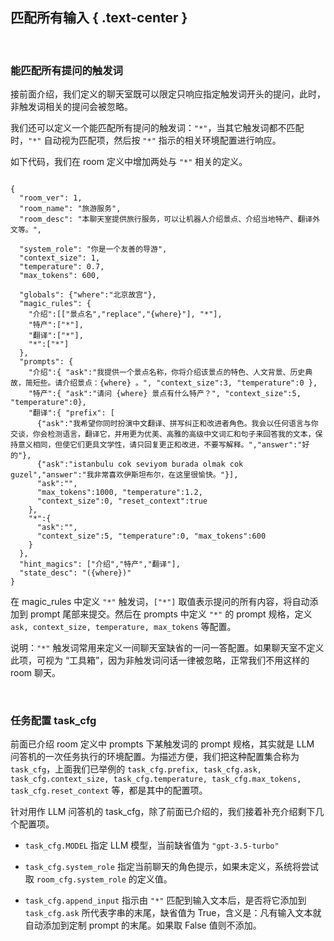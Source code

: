 匹配所有输入 { .text-center }
----------

&nbsp;

### 能匹配所有提问的触发词

接前面介绍，我们定义的聊天室既可以限定只响应指定触发词开头的提问，此时，非触发词相关的提问会被忽略。

我们还可以定义一个能匹配所有提问的触发词：`"*"`，当其它触发词都不匹配时，`"*"` 自动视为匹配项，然后按 `"*"` 指示的相关环境配置进行响应。

如下代码，我们在 room 定义中增加两处与 `"*"` 相关的定义。

<pre><code class="tmy-room">
{
  "room_ver": 1,
  "room_name": "旅游服务",
  "room_desc": "本聊天室提供旅行服务，可以让机器人介绍景点、介绍当地特产、翻译外文等。",
  
  "system_role": "你是一个友善的导游",
  "context_size": 1,
  "temperature": 0.7,
  "max_tokens": 600,
  
  "globals": {"where":"北京故宫"},
  "magic_rules": {
    "介绍":[["景点名","replace","{where}"], "*"],
    "特产":["*"],
    "翻译":["*"],
    "*":["*"]
  },
  "prompts": {
    "介绍":{ "ask":"我提供一个景点名称，你将介绍该景点的特色、人文背景、历史典故，简短些。请介绍景点：{where} 。", "context_size":3, "temperature":0 },
    "特产":{ "ask":"请问 {where} 景点有什么特产？", "context_size":5, "temperature":0},
    "翻译":{ "prefix": [
      {"ask":"我希望你同时扮演中文翻译、拼写纠正和改进者角色。我会以任何语言与你交谈，你会检测语言，翻译它，并用更为优美、高雅的高级中文词汇和句子来回答我的文本，保持意义相同，但使它们更具文学性，请只回复更正和改进，不要写解释。","answer":"好的"}, 
      {"ask":"istanbulu cok seviyom burada olmak cok guzel","answer":"我非常喜欢伊斯坦布尔，在这里很愉快。"}],
      "ask":"",
      "max_tokens":1000, "temperature":1.2,
      "context_size":0, "reset_context":true
    },
    "*":{
      "ask":"",
      "context_size":5, "temperature":0, "max_tokens":600
    }
  },
  "hint_magics": ["介绍","特产","翻译"],
  "state_desc": "({where})"
}
</code></pre>

在 magic_rules 中定义 `"*"` 触发词，`["*"]` 取值表示提问的所有内容，将自动添加到 prompt 尾部来提交。然后在 prompts 中定义 `"*"` 的 prompt 规格，定义 `ask, context_size, temperature, max_tokens` 等配置。

说明：`"*"` 触发词常用来定义一间聊天室缺省的一问一答配置。如果聊天室不定义此项，可视为 “工具箱”，因为非触发词问话一律被忽略，正常我们不用这样的 room 聊天。

&nbsp;

### 任务配置 task_cfg

前面已介绍 room 定义中 prompts 下某触发词的 prompt 规格，其实就是 LLM 问答机的一次任务执行的环境配置。为描述方便，我们把这种配置集合称为 `task_cfg`，上面我们已举例的 `task_cfg.prefix, task_cfg.ask, task_cfg.context_size, task_cfg.temperature, task_cfg.max_tokens, task_cfg.reset_context` 等，都是其中的配置项。

针对用作 LLM 问答机的 task_cfg，除了前面已介绍的，我们接着补充介绍剩下几个配置项。

- `task_cfg.MODEL` 指定 LLM 模型，当前缺省值为 `"gpt-3.5-turbo"`

- `task_cfg.system_role` 指定当前聊天的角色提示，如果未定义，系统将尝试取 `room_cfg.system_role` 的定义值。

- `task_cfg.append_input` 指示由 `"*"` 匹配到输入文本后，是否将它添加到 `task_cfg.ask` 所代表字串的末尾，缺省值为 True，含义是：凡有输入文本就自动添加到定制 prompt 的末尾。如果取 False 值则不添加。

